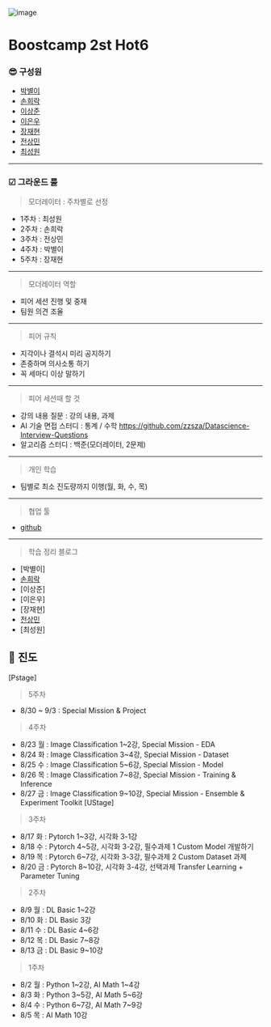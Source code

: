 ![image](https://user-images.githubusercontent.com/45033215/127945621-485abcbc-1195-4a64-8c1a-b4f11848d7ea.png)
# Boostcamp 2st Hot6

### 😎 구성원
* [박별이](https://github.com/ParkByeolYi)  
* [손희락](https://github.com/raki-1203)  
* [이상준](https://github.com/sangjun-Leee)  
* [이은우](https://github.com/newnuu)  
* [장재현](https://github.com/jaehyeon-git)  
* [전상민](https://github.com/sangmandu)
* [최성원](https://github.com/worldbrighteststar)  
------
### ☑ 그라운드 룰
> 모더레이터 : 주차별로 선정
* 1주차 : 최성원
* 2주차 : 손희락
* 3주차 : 전상민
* 4주차 : 박별이
* 5주차 : 장재현

------
> 모더레이터 역할
* 피어 세션 진행 및 중재
* 팀원 의견 조율
------
> 피어 규칙
* 지각이나 결석시 미리 공지하기
* 존중하며 의사소통 하기
* 꼭 세마디 이상 말하기
------
> 피어 세션때 할 것
* 강의 내용 질문 : 강의 내용, 과제
* AI 기술 면접 스터디 : 통계 / 수학 https://github.com/zzsza/Datascience-Interview-Questions
* 알고리즘 스터디 : 백준(모더레이터, 2문제)
------
> 개인 학습
* 팀별로 최소 진도량까지 이행(월, 화, 수, 목)
------
> 협업 툴
* [github](https://github.com/sangmandu/Boostcamp_2st_Hot6) 
------
> 학습 정리 블로그
* [박별이] 
* [손희락](https://github.com/raki-1203/boostcamp_note)  
* [이상준]
* [이은우]
* [장재현]  
* [전상민](https://sangmandu.gitbook.io/til/til_ml/boostcamp-2st)
* [최성원]


## 🛴 진도
[Pstage]
> 5주차
* 8/30 ~ 9/3 : Special Mission & Project
> 4주차 
* 8/23 월 : Image Classification 1\~2강, Special Mission - EDA
* 8/24 화 : Image Classification 3\~4강, Special Mission - Dataset
* 8/25 수 : Image Classification 5\~6강, Special Mission - Model
* 8/26 목 : Image Classification 7\~8강, Special Mission - Training & Inference
* 8/27 금 : Image Classification 9\~10강, Special Mission - Ensemble & Experiment Toolkit
[UStage]
> 3주차
* 8/17 화 : Pytorch 1\~3강, 시각화 3-1강
* 8/18 수 : Pytorch 4\~5강, 시각화 3-2강, 필수과제 1 Custom Model 개발하기
* 8/19 목 : Pytorch 6\~7강, 시각화 3-3강, 필수과제 2 Custom Dataset 과제
* 8/20 금 : Pytorch 8\~10강, 시각화 3-4강, 선택과제 Transfer Learning + Parameter Tuning
> 2주차
* 8/9 월 : DL Basic 1\~2강
* 8/10 화 : DL Basic 3강
* 8/11 수 : DL Basic 4\~6강
* 8/12 목 : DL Basic 7\~8강
* 8/13 금 : DL Basic 9\~10강
> 1주차
* 8/2 월 : Python 1\~2강, AI Math 1~4강
* 8/3 화 : Python 3\~5강, AI Math 5~6강
* 8/4 수 : Python 6\~7강, AI Math 7~9강
* 8/5 목 : AI Math 10강


